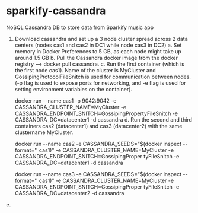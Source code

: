 # sparkify-cassandra
 NoSQL Cassandra DB to store data from Sparkify music app

1. Download cassandra and set up a 3 node cluster spread across 2 data centers (nodes cas1 and cas2 in DC1 while node cas3 in DC2) 
  a. Set memory in Docker Preferences to 5 GB, as each node might take up around 1.5 GB
  b. Pull the Cassandra docker image from the docker registry --> docker pull cassandra. 
  c. Run the first container (which is the first node cas1). Name of the cluster is MyCluster and GossipingProtocolFileSnitch is used for communication between          nodes. (-p flag is used to expose ports for networking, and -e flag is used for setting environment variables on the container). 
     
     docker run --name cas1 -p 9042:9042 -e CASSANDRA_CLUSTER_NAME=MyCluster -e CASSANDRA_ENDPOINT_SNITCH=GossipingPropertyFileSnitch -e CASSANDRA_DC=datacenter1        -d cassandra
  d. Run the second and third containers cas2 (datacenter1) and cas3 (datacenter2) with the same clustername MyCluster. 
     
     docker run --name cas2 -e CASSANDRA_SEEDS="$(docker inspect --format='' cas1)" -e CASSANDRA_CLUSTER_NAME=MyCluster -e CASSANDRA_ENDPOINT_SNITCH=GossipingProper      tyFileSnitch -e CASSANDRA_DC=datacenter1 -d cassandra
     
     docker run --name cas3 -e CASSANDRA_SEEDS="$(docker inspect --format='' cas1)" -e CASSANDRA_CLUSTER_NAME=MyCluster -e CASSANDRA_ENDPOINT_SNITCH=GossipingProper      tyFileSnitch -e CASSANDRA_DC=datacenter2 -d cassandra
     
  e. 
